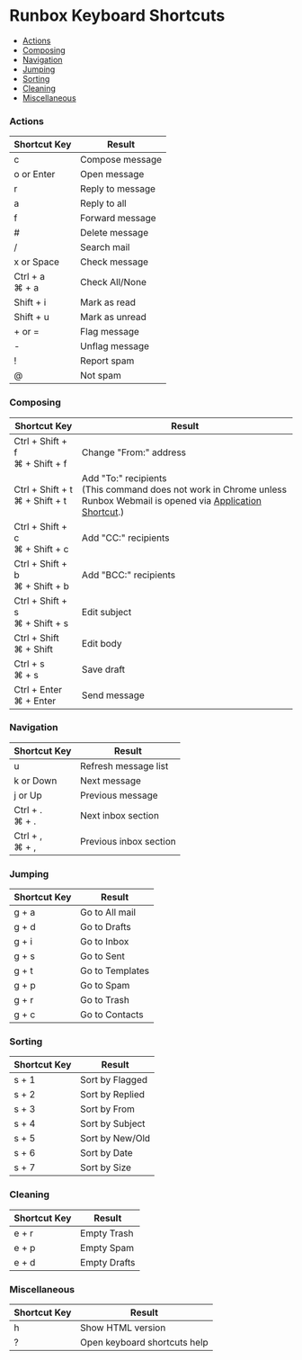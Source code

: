 # Runbox Keyboard Shortcuts

* [Actions](#actions)
* [Composing](#composing)
* [Navigation](#navigation)
* [Jumping](#jumping)
* [Sorting](#sorting)
* [Cleaning](#cleaning)
* [Miscellaneous](#miscellaneous)

### Actions

Shortcut Key      | Result
----------------- | ----------------
c                 | Compose message
o or Enter        | Open message
r                 | Reply to message
a                 | Reply to all
f                 | Forward message
#                 | Delete message
/                 | Search mail
x or Space        | Check message
Ctrl + a<br>⌘ + a | Check All/None
Shift + i         | Mark as read
Shift + u         | Mark as unread
+ or =            | Flag message
-                 | Unflag message
!                 | Report spam
@                 | Not spam

### Composing 

Shortcut Key                      | Result
--------------------------------- | ----------------------
Ctrl + Shift + f<br>⌘ + Shift + f | Change "From:" address
Ctrl + Shift + t<br>⌘ + Shift + t | Add "To:" recipients<br>(This command does not work in Chrome unless<br>Runbox Webmail is opened via [Application Shortcut](https://support.google.com/chrome/answer/95710?hl=en).)
Ctrl + Shift + c<br>⌘ + Shift + c | Add "CC:" recipients
Ctrl + Shift + b<br>⌘ + Shift + b | Add "BCC:" recipients
Ctrl + Shift + s<br>⌘ + Shift + s | Edit subject
Ctrl + Shift<br>⌘ + Shift     | Edit body
Ctrl + s<br>⌘ + s             | Save draft
Ctrl + Enter<br>⌘ + Enter     | Send message

### Navigation

Shortcut Key      | Result
----------------- | ----------------------
u                 | Refresh message list
k or Down         | Next message
j or Up           | Previous message
Ctrl + .<br>⌘ + . | Next inbox section
Ctrl + ,<br>⌘ + , | Previous inbox section
 
### Jumping

Shortcut Key | Result
-------------| ---------------
g + a        | Go to All mail
g + d        | Go to Drafts
g + i        | Go to Inbox
g + s        | Go to Sent
g + t        | Go to Templates
g + p        | Go to Spam
g + r        | Go to Trash
g + c        | Go to Contacts

### Sorting

Shortcut Key | Result
-------------| ---------------
s + 1        | Sort by Flagged
s + 2        | Sort by Replied
s + 3        | Sort by From
s + 4        | Sort by Subject
s + 5        | Sort by New/Old
s + 6        | Sort by Date
s + 7        | Sort by Size
 
### Cleaning

Shortcut Key | Result
-------------| ---------------
e + r        | Empty Trash
e + p        | Empty Spam
e + d        | Empty Drafts
 
### Miscellaneous

Shortcut Key | Result
-------------| ---------------
h            | Show HTML version
?            | Open keyboard shortcuts help

